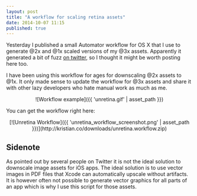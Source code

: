 ```yaml
---
layout: post
title: "A workflow for scaling retina assets"
date: 2014-10-07 11:15
published: true
---
```


Yesterday I published a small Automator workflow for OS X that I use to generate @2x and @1x scaled versions of my @3x assets. Apparently it generated a bit of fuzz [on twitter](https://twitter.com/ksmandersen/status/519144015837814784), so I thought it might be worth posting here too.

I have been using this workflow for ages for downscaling @2x assets to @1x. It only made sense to update the workflow for @3x assets and share it with other lazy developers who hate manual work as much as me.

<center>
![Workflow example]({{ 'unretina.gif' | asset_path }})
</center>

You can get the workflow right here:

<center>
[![Unretina Workflow]({{ 'unretina_workflow_screenshot.png' | asset_path }})](http://kristian.co/downloads/unretina.workflow.zip)
</center>

## Sidenote

As pointed out by several people on Twitter it is not the ideal solution to downscale image assets for iOS apps. The ideal solution is to use vector images in PDF files that Xcode can automatically upscale without artifacts. It is however often not possible to generate vector graphics for all parts of an app which is why I use this script for those assets.